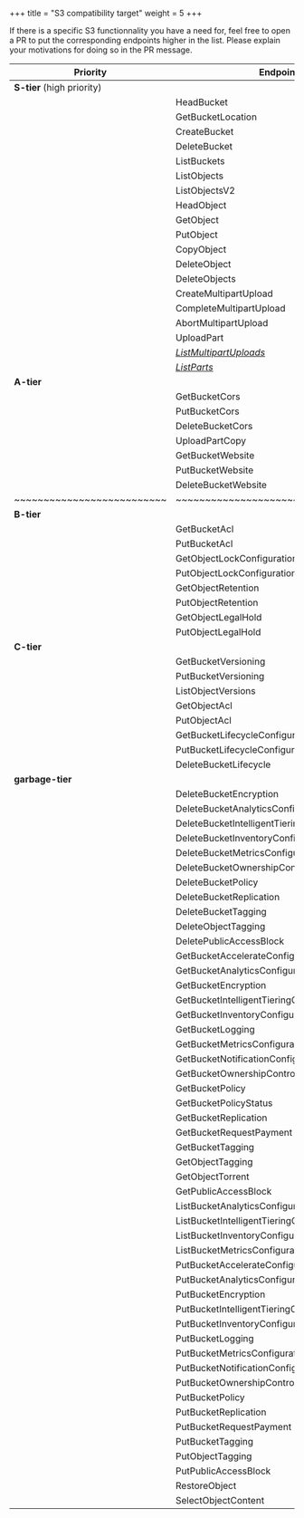 +++
title = "S3 compatibility target"
weight = 5
+++

If there is a specific S3 functionnality you have a need for, feel free to open
a PR to put the corresponding endpoints higher in the list.  Please explain
your motivations for doing so in the PR message.

| Priority                   | Endpoints  |
| -------------------------- | --------- |
| **S-tier** (high priority) | |
| 							 | HeadBucket |
| 							 | GetBucketLocation |
| 							 | CreateBucket |
| 							 | DeleteBucket |
| 							 | ListBuckets |
| 							 | ListObjects |
| 							 | ListObjectsV2 |
| 							 | HeadObject |
| 							 | GetObject |
| 							 | PutObject |
| 							 | CopyObject |
| 							 | DeleteObject |
| 							 | DeleteObjects |
| 							 | CreateMultipartUpload |
| 							 | CompleteMultipartUpload |
| 							 | AbortMultipartUpload |
| 							 | UploadPart |
| 							 | [*ListMultipartUploads*](https://git.deuxfleurs.fr/Deuxfleurs/garage/issues/103) |
| 							 | [*ListParts*](https://git.deuxfleurs.fr/Deuxfleurs/garage/issues/103) |
| **A-tier**                 | |
| 							 | GetBucketCors |
| 							 | PutBucketCors |
| 							 | DeleteBucketCors |
| 							 | UploadPartCopy |
| 							 | GetBucketWebsite |
| 							 | PutBucketWebsite |
| 							 | DeleteBucketWebsite |
| ~~~~~~~~~~~~~~~~~~~~~~~~~~ | ~~~~~~~~~~~~~~~~~~~~~~~~~~~~~~~~~~~~ |
| **B-tier** | |
| 							 | GetBucketAcl |
| 							 | PutBucketAcl |
| 							 | GetObjectLockConfiguration |
| 							 | PutObjectLockConfiguration |
| 							 | GetObjectRetention |
| 							 | PutObjectRetention |
| 							 | GetObjectLegalHold |
| 							 | PutObjectLegalHold |
| **C-tier** | |
| 							 | GetBucketVersioning |
| 							 | PutBucketVersioning |
| 							 | ListObjectVersions |
| 							 | GetObjectAcl |
| 							 | PutObjectAcl |
| 							 | GetBucketLifecycleConfiguration |
| 							 | PutBucketLifecycleConfiguration |
| 							 | DeleteBucketLifecycle |
| **garbage-tier**   | |
| 							 | DeleteBucketEncryption |
| 							 | DeleteBucketAnalyticsConfiguration |
| 							 | DeleteBucketIntelligentTieringConfiguration |
| 							 | DeleteBucketInventoryConfiguration |
| 							 | DeleteBucketMetricsConfiguration |
| 							 | DeleteBucketOwnershipControls |
| 							 | DeleteBucketPolicy |
| 							 | DeleteBucketReplication |
| 							 | DeleteBucketTagging |
| 							 | DeleteObjectTagging |
| 							 | DeletePublicAccessBlock |
| 							 | GetBucketAccelerateConfiguration |
| 							 | GetBucketAnalyticsConfiguration |
| 							 | GetBucketEncryption |
| 							 | GetBucketIntelligentTieringConfiguration |
| 							 | GetBucketInventoryConfiguration |
| 							 | GetBucketLogging |
| 							 | GetBucketMetricsConfiguration |
| 							 | GetBucketNotificationConfiguration |
| 							 | GetBucketOwnershipControls |
| 							 | GetBucketPolicy |
| 							 | GetBucketPolicyStatus |
| 							 | GetBucketReplication |
| 							 | GetBucketRequestPayment |
| 							 | GetBucketTagging |
| 							 | GetObjectTagging |
| 							 | GetObjectTorrent |
| 							 | GetPublicAccessBlock |
| 							 | ListBucketAnalyticsConfigurations |
| 							 | ListBucketIntelligentTieringConfigurations |
| 							 | ListBucketInventoryConfigurations |
| 							 | ListBucketMetricsConfigurations |
| 							 | PutBucketAccelerateConfiguration |
| 							 | PutBucketAnalyticsConfiguration |
| 							 | PutBucketEncryption |
| 							 | PutBucketIntelligentTieringConfiguration |
| 							 | PutBucketInventoryConfiguration |
| 							 | PutBucketLogging |
| 							 | PutBucketMetricsConfiguration |
| 							 | PutBucketNotificationConfiguration |
| 							 | PutBucketOwnershipControls |
| 							 | PutBucketPolicy |
| 							 | PutBucketReplication |
| 							 | PutBucketRequestPayment |
| 							 | PutBucketTagging |
| 							 | PutObjectTagging |
| 							 | PutPublicAccessBlock |
| 							 | RestoreObject |
| 							 | SelectObjectContent |
